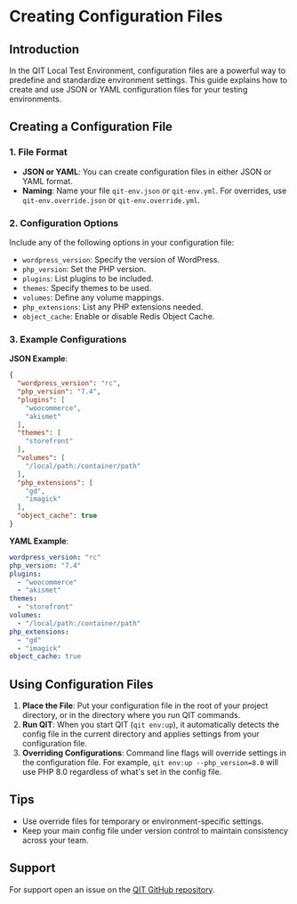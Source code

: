 # Creating Configuration Files

## Introduction

In the QIT Local Test Environment, configuration files are a powerful way to predefine and standardize environment settings. This guide explains how to create and use JSON or YAML configuration files for your testing environments.

## Creating a Configuration File

### 1. File Format

- **JSON or YAML**: You can create configuration files in either JSON or YAML format.
- **Naming**: Name your file `qit-env.json` or `qit-env.yml`. For overrides, use `qit-env.override.json` or `qit-env.override.yml`.

### 2. Configuration Options

Include any of the following options in your configuration file:
- `wordpress_version`: Specify the version of WordPress.
- `php_version`: Set the PHP version.
- `plugins`: List plugins to be included.
- `themes`: Specify themes to be used.
- `volumes`: Define any volume mappings.
- `php_extensions`: List any PHP extensions needed.
- `object_cache`: Enable or disable Redis Object Cache.

### 3. Example Configurations

**JSON Example**:
```json
{
  "wordpress_version": "rc",
  "php_version": "7.4",
  "plugins": [
    "woocommerce",
    "akismet"
  ],
  "themes": [
    "storefront"
  ],
  "volumes": [
    "/local/path:/container/path"
  ],
  "php_extensions": [
    "gd",
    "imagick"
  ],
  "object_cache": true
}
```

**YAML Example**:
```yaml
wordpress_version: "rc"
php_version: "7.4"
plugins:
  - "woocommerce"
  - "akismet"
themes:
  - "storefront"
volumes:
  - "/local/path:/container/path"
php_extensions:
  - "gd"
  - "imagick"
object_cache: true
```

## Using Configuration Files

1. **Place the File**: Put your configuration file in the root of your project directory, or in the directory where you run QIT commands.
2. **Run QIT**: When you start QIT (`qit env:up`), it automatically detects the config file in the current directory and applies settings from your configuration file.
3. **Overriding Configurations**: Command line flags will override settings in the configuration file. For example, `qit env:up --php_version=8.0` will use PHP 8.0 regardless of what's set in the config file.

## Tips

- Use override files for temporary or environment-specific settings.
- Keep your main config file under version control to maintain consistency across your team.

## Support

For support open an issue on the [QIT GitHub repository](https://github.com/woocommerce/qit-cli/issues).
